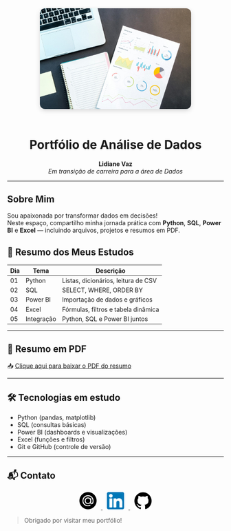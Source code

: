 <p align="center">
  <img src="imagens/capa.jpg" alt="Capa do Portfólio" width="70%" style="border-radius: 12px; box-shadow: 0 4px 12px rgba(0,0,0,0.15); margin-bottom: 24px;" />
</p>

<h1 align="center"> Portfólio de Análise de Dados</h1>

<p align="center">
  <strong> Lidiane Vaz</strong><br>
  <em>Em transição de carreira para a área de Dados</em>
</p>

---

## Sobre Mim

Sou apaixonada por transformar dados em decisões!  
Neste espaço, compartilho minha jornada prática com <strong>Python</strong>, <strong>SQL</strong>, <strong>Power BI</strong> e <strong>Excel</strong> — incluindo arquivos, projetos e resumos em PDF.


## 📘 Resumo dos Meus Estudos

| Dia | Tema       | Descrição                                 |
|-----|------------|-------------------------------------------|
| 01  | Python     | Listas, dicionários, leitura de CSV       |
| 02  | SQL        | SELECT, WHERE, ORDER BY                   |
| 03  | Power BI   | Importação de dados e gráficos            |
| 04  | Excel      | Fórmulas, filtros e tabela dinâmica       |
| 05  | Integração | Python, SQL e Power BI juntos             |

---

## 📄 Resumo em PDF

📥 [Clique aqui para baixar o PDF do resumo](https://raw.githubusercontent.com/vazlidiane/projeto-git-aprendizado/main/Projeto%20Git%20Aprendizado/documentos/diario-estudos-analise-dados.pdf)

---

## 🛠️ Tecnologias em estudo

- Python (pandas, matplotlib)
- SQL (consultas básicas)
- Power BI (dashboards e visualizações)
- Excel (funções e filtros)
- Git e GitHub (controle de versão)

---

## 📬 Contato

<p align="center">
  <a href="mailto:lidiane.vaz.ti@gmail.com">
    <img src="imagens/email-icon.png" alt="E-mail" width="40" style="margin: 0 10px;" />
  </a>
  <a href="https://www.linkedin.com/in/lidiane-vaz" target="_blank">
    <img src="imagens/linkedin-icon.png" alt="Linkedln" width="40" style="margin: 0 10px;" />
  </a>
  <a href="https://github.com/vazlidiane" target="_blank">
    <img src="imagens/github-icon.png" alt="GitHub" width="40" style="margin: 0 10px;" />
  </a>
</p>


> Obrigado por visitar meu portfólio! 

